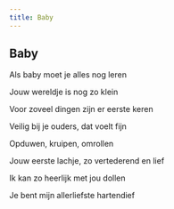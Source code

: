 ```yaml
---
title: Baby
---
```


## Baby

Als baby moet je alles nog leren

Jouw wereldje is nog zo klein

Voor zoveel dingen zijn er eerste keren

Veilig bij je ouders, dat voelt fijn

Opduwen, kruipen, omrollen

Jouw eerste lachje, zo vertederend en lief

Ik kan zo heerlijk met jou dollen

Je bent mijn allerliefste hartendief

